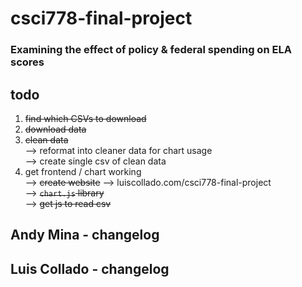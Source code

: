 # csci778-final-project

### Examining the effect of policy & federal spending on ELA scores




**todo**  
-------
1. ~~find which CSVs to download~~  
2. ~~download data~~  
3. ~~clean data~~  
--> reformat into cleaner data for chart usage  
--> create single csv of clean data  
4. get frontend / chart working    
--> ~~create website~~ --> luiscollado.com/csci778-final-project  
--> ~~`chart.js` library~~  
--> ~~get js to read csv~~  

## Andy Mina - changelog

## Luis Collado - changelog
